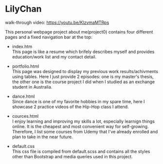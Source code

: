 # LilyChan

walk-through video: https://youtu.be/KlzvmaMTRps

This personal webpage project about me(project0) contains four different pages and a fixed navigation bar at the top:

* index.htm  
    This page is like a resume which brifely describes myself and provides education/work list and my contact detail. 
    
* portfolio.html     
    This page was designed to display my previous work results/achivments using tables. Here I just provide 2 episodes: one is my master's thesis, the other one is the course project I did when I studied as an exchange student in Australia.
    
* dance.html  
    Since dance is one of my favorite hobbies in my spare time, here I showcase 2 practice videos of the Hip-Hop class I attend.
    
* cources.html    
   I enjoy learning and improving my skills a lot, especially learnign things online. It is the cheapest and most convenient way for self-growing. Therefore, I list some courses from Udemy that I've already enrolled and plan to take in the near future.
   
* default.css  
  This css file is compiled from default.scss and contains all the styles other than Bootstrap and media queries used in this project.
